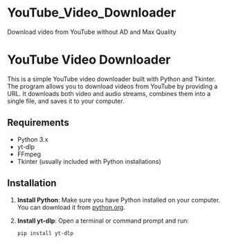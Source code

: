 # YouTube_Video_Downloader
Download video from YouTube without AD and Max Quality

# YouTube Video Downloader

This is a simple YouTube video downloader built with Python and Tkinter. The program allows you to download videos from YouTube by providing a URL. It downloads both video and audio streams, combines them into a single file, and saves it to your computer.

## Requirements

- Python 3.x
- yt-dlp
- FFmpeg
- Tkinter (usually included with Python installations)

## Installation

1. **Install Python**:
   Make sure you have Python installed on your computer. You can download it from [python.org](https://www.python.org/).

2. **Install yt-dlp**:
   Open a terminal or command prompt and run:
   ```sh
   pip install yt-dlp
